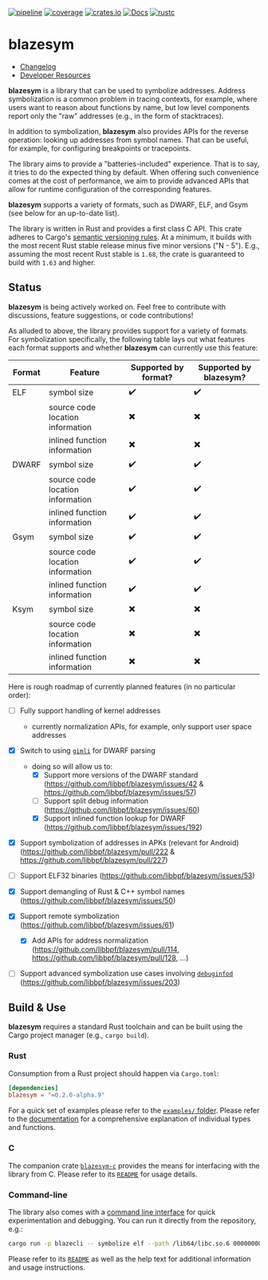[![pipeline](https://github.com/libbpf/blazesym/actions/workflows/test.yml/badge.svg?branch=main)](https://github.com/libbpf/blazesym/actions/workflows/test.yml)
[![coverage](https://codecov.io/gh/libbpf/blazesym/branch/main/graph/badge.svg)](https://codecov.io/gh/libbpf/blazesym)
[![crates.io](https://img.shields.io/crates/v/blazesym.svg)](https://crates.io/crates/blazesym)
[![Docs](https://docs.rs/blazesym/badge.svg)](https://docs.rs/blazesym)
[![rustc](https://img.shields.io/badge/rustc-1.65+-blue.svg)](https://blog.rust-lang.org/2022/11/03/Rust-1.65.0.html)

# blazesym

- [Changelog](CHANGELOG.md)
- [Developer Resources](README-devel.md)

**blazesym** is a library that can be used to symbolize addresses. Address
symbolization is a common problem in tracing contexts, for example, where users
want to reason about functions by name, but low level components report only the
"raw" addresses (e.g., in the form of stacktraces).

In addition to symbolization, **blazesym** also provides APIs for the reverse
operation: looking up addresses from symbol names. That can be useful, for
example, for configuring breakpoints or tracepoints.

The library aims to provide a "batteries-included" experience. That is to say,
it tries to do the expected thing by default. When offering such convenience
comes at the cost of performance, we aim to provide advanced APIs that allow for
runtime configuration of the corresponding features.

**blazesym** supports a variety of formats, such as DWARF, ELF, and Gsym (see
below for an up-to-date list).

The library is written in Rust and provides a first class C API. This crate
adheres to Cargo's [semantic versioning rules][cargo-semver]. At a minimum, it
builds with the most recent Rust stable release minus five minor versions ("N -
5"). E.g., assuming the most recent Rust stable is `1.68`, the crate is
guaranteed to build with `1.63` and higher.


## Status
**blazesym** is being actively worked on. Feel free to contribute with
discussions, feature suggestions, or code contributions!

As alluded to above, the library provides support for a variety of formats. For
symbolization specifically, the following table lays out what features each
format supports and whether **blazesym** can currently use this feature:

| Format        | Feature                          | Supported by format?     | Supported by blazesym?   |
| ------------- | -------------------------------- | ------------------------ | ------------------------ |
| ELF           | symbol size                      | :heavy_check_mark:       | :heavy_check_mark:       |
|               | source code location information | :heavy_multiplication_x: | :heavy_multiplication_x: |
|               | inlined function information     | :heavy_multiplication_x: | :heavy_multiplication_x: |
| DWARF         | symbol size                      | :heavy_check_mark:       | :heavy_check_mark:       |
|               | source code location information | :heavy_check_mark:       | :heavy_check_mark:       |
|               | inlined function information     | :heavy_check_mark:       | :heavy_check_mark:       |
| Gsym          | symbol size                      | :heavy_check_mark:       | :heavy_check_mark:       |
|               | source code location information | :heavy_check_mark:       | :heavy_check_mark:       |
|               | inlined function information     | :heavy_check_mark:       | :heavy_check_mark:       |
| Ksym          | symbol size                      | :heavy_multiplication_x: | :heavy_multiplication_x: |
|               | source code location information | :heavy_multiplication_x: | :heavy_multiplication_x: |
|               | inlined function information     | :heavy_multiplication_x: | :heavy_multiplication_x: |


Here is rough roadmap of currently planned features (in no particular order):

- [ ] Fully support handling of kernel addresses
  - currently normalization APIs, for example, only support user space addresses
- [x] Switch to using [`gimli`](https://crates.io/crates/gimli) for DWARF parsing
  - doing so will allow us to:
    - [x] Support more versions of the DWARF standard (https://github.com/libbpf/blazesym/issues/42 & https://github.com/libbpf/blazesym/issues/57)
    - [ ] Support split debug information (https://github.com/libbpf/blazesym/issues/60)
    - [x] Support inlined function lookup for DWARF (https://github.com/libbpf/blazesym/issues/192)
- [x] Support symbolization of addresses in APKs (relevant for Android) (https://github.com/libbpf/blazesym/pull/222 & https://github.com/libbpf/blazesym/pull/227)
- [ ] Support ELF32 binaries (https://github.com/libbpf/blazesym/issues/53)
- [x] Support demangling of Rust & C++ symbol names (https://github.com/libbpf/blazesym/issues/50)
- [x] Support remote symbolization (https://github.com/libbpf/blazesym/issues/61)
  - [x] Add APIs for address normalization (https://github.com/libbpf/blazesym/pull/114, https://github.com/libbpf/blazesym/pull/128, ...)
- [ ] Support advanced symbolization use cases involving [`debuginfod`](https://sourceware.org/elfutils/Debuginfod.html) (https://github.com/libbpf/blazesym/issues/203)


## Build & Use
**blazesym** requires a standard Rust toolchain and can be built using the Cargo
project manager (e.g., `cargo build`).

### Rust
Consumption from a Rust project should happen via `Cargo.toml`:
```toml
[dependencies]
blazesym = "=0.2.0-alpha.9"
```

For a quick set of examples please refer to the [`examples/` folder](examples/).
Please refer to the [documentation](https://docs.rs/blazesym) for a
comprehensive explanation of individual types and functions.


### C
The companion crate [`blazesym-c`](capi/) provides the means for interfacing
with the library from C. Please refer to its [`README`](capi/README.md) for
usage details.


### Command-line
The library also comes with a [command line interface](cli/) for quick
experimentation and debugging. You can run it directly from the
repository, e.g.:
```sh
cargo run -p blazecli -- symbolize elf --path /lib64/libc.so.6 00000000000caee1
```

Please refer to its [`README`](cli/README.md) as well as the help text
for additional information and usage instructions.


[cargo-semver]: https://doc.rust-lang.org/cargo/reference/resolver.html#semver-compatibility
